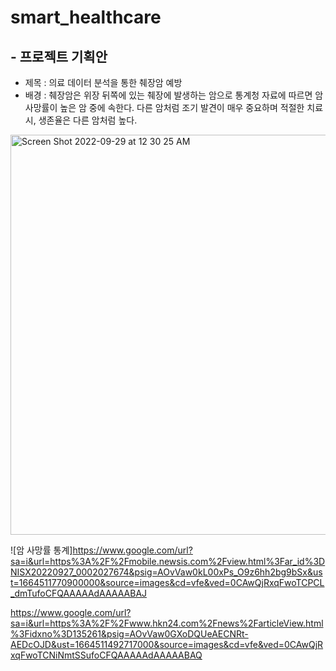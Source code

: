 # smart_healthcare

## - 프로젝트 기획안
  * 제목 : 의료 데이터 분석을 통한 췌장암 예방
  * 배경 : 췌장암은 위장 뒤쪽에 있는 췌장에 발생하는 암으로 통계청 자료에 따르면 암 사망률이 높은 암 중에 속한다. 다른 암처럼 조기 발견이 매우 중요하며 적절한 치료 시, 생존율은 다른 암처럼 높다.

<img width="640" alt="Screen Shot 2022-09-29 at 12 30 25 AM" src="https://user-images.githubusercontent.com/76680071/192939466-e9068ecc-c34b-4511-b3fa-2bb894f093e3.png">

![암 사망률 통계]https://www.google.com/url?sa=i&url=https%3A%2F%2Fmobile.newsis.com%2Fview.html%3Far_id%3DNISX20220927_0002027674&psig=AOvVaw0kL00xPs_O9z6hh2bg9bSx&ust=1664511770900000&source=images&cd=vfe&ved=0CAwQjRxqFwoTCPCL_dmTufoCFQAAAAAdAAAAABAJ


  https://www.google.com/url?sa=i&url=https%3A%2F%2Fwww.hkn24.com%2Fnews%2FarticleView.html%3Fidxno%3D135261&psig=AOvVaw0GXoDQUeAECNRt-AEDcOJD&ust=1664511492717000&source=images&cd=vfe&ved=0CAwQjRxqFwoTCNiNmtSSufoCFQAAAAAdAAAAABAQ
  


